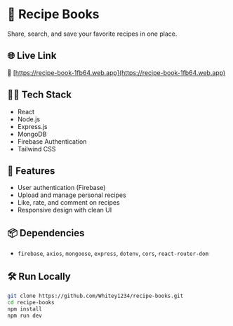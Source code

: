 
# 🍲 Recipe Books

Share, search, and save your favorite recipes in one place.

## 🌐 Live Link
🔗 [https://recipe-book-1fb64.web.app](https://recipe-book-1fb64.web.app) 


## 🧑‍💻 Tech Stack
- React
- Node.js
- Express.js
- MongoDB
- Firebase Authentication
- Tailwind CSS

## 🚀 Features
- User authentication (Firebase)
- Upload and manage personal recipes
- Like, rate, and comment on recipes
- Responsive design with clean UI

## 📦 Dependencies
- `firebase`, `axios`, `mongoose`, `express`, `dotenv`, `cors`, `react-router-dom`

## 🛠️ Run Locally

```bash
git clone https://github.com/Whitey1234/recipe-books.git
cd recipe-books
npm install
npm run dev
